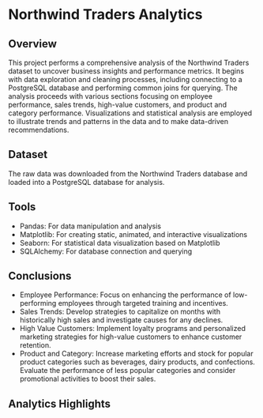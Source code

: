 # Northwind Traders Analytics

## Overview

This project performs a comprehensive analysis of the Northwind Traders dataset to uncover business insights and performance metrics. It begins with data exploration and cleaning processes, including connecting to a PostgreSQL database and performing common joins for querying. The analysis proceeds with various sections focusing on employee performance, sales trends, high-value customers, and product and category performance. Visualizations and statistical analysis are employed to illustrate trends and patterns in the data and to make data-driven recommendations.

## Dataset

The raw data was downloaded from the Northwind Traders database and loaded into a PostgreSQL database for analysis.

## Tools

- Pandas: For data manipulation and analysis
- Matplotlib: For creating static, animated, and interactive visualizations
- Seaborn: For statistical data visualization based on Matplotlib
- SQLAlchemy: For database connection and querying

## Conclusions

- Employee Performance: Focus on enhancing the performance of low-performing employees through targeted training and incentives.
- Sales Trends: Develop strategies to capitalize on months with historically high sales and investigate causes for any declines.
- High Value Customers: Implement loyalty programs and personalized marketing strategies for high-value customers to enhance customer retention.
- Product and Category: Increase marketing efforts and stock for popular product categories such as beverages, dairy products, and confections. Evaluate the performance of less popular categories and consider promotional activities to boost their sales.

## Analytics Highlights


